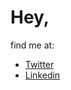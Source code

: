 # Hey,
find me at: 
- [Twitter](https://twitter.com/Harsha_nh_dev)
- [Linkedin](https://www.linkedin.com/in/harsha-vardhan-nagarajan-67b492243/)
